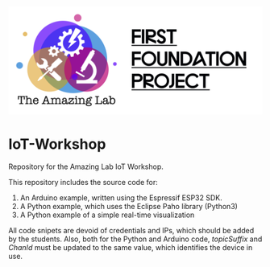 ![Logo](https://github.com/tjcruz-dei/IoT-Workshop/blob/master/logos.png)

# IoT-Workshop
Repository for the Amazing Lab IoT Workshop. 

This repository includes the source code for:
1. An Arduino example, written using the Espressif ESP32 SDK.
2. A Python example, which uses the Eclipse Paho library (Python3)
3. A Python example of a simple real-time visualization

All code snipets are devoid of credentials and IPs, which should be added by the students. Also, both for the Python and Arduino code, *topicSuffix* and *ChanId* must be updated to the same value, which identifies the device in use.

